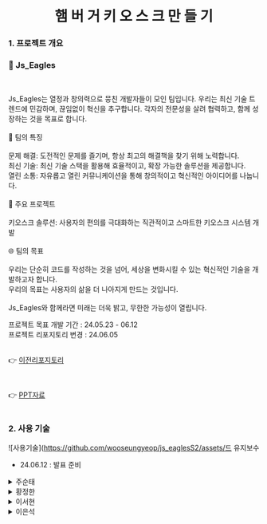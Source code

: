 <div align="center">
    <H1> 햄 버 거 키 오 스 크 만 들 기 </H1>
</div>

<div align="left">
    <H3> 1. 프로젝트 개요 </H3>
   <H3>🦅 Js_Eagles</H3>  
        <br>
<p>
    Js_Eagles는 열정과 창의력으로 뭉친 개발자들이 모인 팀입니다. 우리는 최신 기술 트렌드에 민감하며, 끊임없이 혁신을 추구합니다. 각자의 전문성을 살려 협력하고, 함께 성장하는 것을 목표로 합니다.
</br>
</br>
🌟 팀의 특징
</br></br>
문제 해결: 도전적인 문제를 즐기며, 항상 최고의 해결책을 찾기 위해 노력합니다.
</br>
최신 기술: 최신 기술 스택을 활용해 효율적이고, 확장 가능한 솔루션을 제공합니다.
</br>
열린 소통: 자유롭고 열린 커뮤니케이션을 통해 창의적이고 혁신적인 아이디어를 나눕니다.
</br></br>
🔧 주요 프로젝트
</br></br>
키오스크 솔루션: 사용자의 편의를 극대화하는 직관적이고 스마트한 키오스크 시스템 개발
</br></br>
🌐 팀의 목표</br></br>
우리는 단순히 코드를 작성하는 것을 넘어, 세상을 변화시킬 수 있는 혁신적인 기술을 개발하고자 합니다. </br>우리의 목표는 사용자의 삶을 더 나아지게 만드는 것입니다.
</br>
</br>
Js_Eagles와 함께라면 미래는 더욱 밝고, 무한한 가능성이 열립니다.
    </p>
</div>

<div>
    프로젝트 목표 개발 기간 : 24.05.23 - 06.12
    </br>
    프로젝트 리포지토리 변경 : 24.06.05
    </br>
</div>

</br>

👉 [이전리포지토리](https://github.com/wooseungyeop/js_eaglesS2)

</br>

👉 [PPT자료](https://www.canva.com/design/DAGHsNAxnR4/Cl1LHvoaVhNq_Dx72oVfow/edit?utm_content=DAGHsNAxnR4&utm_campaign=designshare&utm_medium=link2&utm_source=sharebutton)
<br><br>

<div align="left">
    <H3> 2. 사용 기술 </H3>
</div>

![사용기술](https://github.com/wooseungyeop/js_eaglesS2/assets/드 유지보수
- 24.06.12 : 발표 준비

</div>
</details>

<details>
<summary> 주순태 </summary>
<div markdown="1">

- 24.05.28 : Footer 레이아웃 완성
- 24.05.29 : 메인메뉴 레이아웃 거의 완성.
- 24.05.30 : 리드미 이미지 추가
- 24.05.31 : json data 추가
- 24.06.05 : Vue 메인메뉴 파트 변환 및 기능 부분완성
- 24.06.06 : 메인메뉴 기능 추가 및 CSS 작업
- 24.06.07 : 메인메뉴 기능 완성
- 24.06.09 : 디렉토리 정리 및 코드 정리

</div>
</details>

<details>
<summary> 황정한 </summary>
<div markdown="1">

- 24.05.28 레이아웃 뼈대 완성
- 24.05.29 결제페이지 및 css 부분완성
- 24.06.01 기능 및 버튼 생성
- 24.06.02 VUE 페이지 생성 및 수정
- 24.06.05 CSS 디테일 수정
- 24.06.07 기능 및 버튼 수정 
- 24.06.10 ROUTER 연동 및 모달 생성

</div>
</details>

<details>
<summary> 이서현 </summary>
<div markdown="1">

- 24.05.31 레이아웃 완성
- 24.06.03 디테일 수정
- 24.06.07 vue로 메인 페이지 생성
- 24.06.10 css 디테일 수정

</div>
</details>

<details>
<summary> 이은석 </summary>
<div markdown="1">

- 24.05.27 팀 전체 프로젝트 레이아웃 및 공통 css 제작
- 24.05.28 승엽 및 정환님 레이아웃 및 css 제작 (보조 역할)
- 24.06.01 Vue 버전 가이드 라인 제작
- 24.06.05 Css 디테일 추가 및 수정
- 24.06.10 전반적인 Vue 및 Css 수정
</div>
</details>
